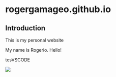 # rogergamageo.github.io

## Introduction

This is my personal website

My name is Rogerio. Hello!


tesVSCODE


![](https://i.gifer.com/embedded/download/4j.gif)
